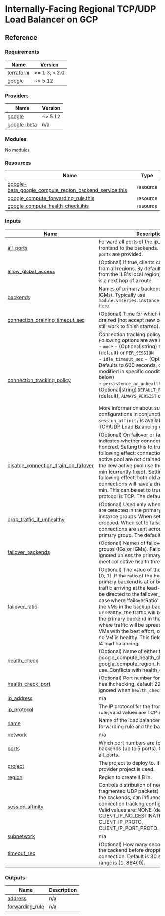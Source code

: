 # Internally-Facing Regional TCP/UDP Load Balancer on GCP

## Reference
<!-- BEGINNING OF PRE-COMMIT-TERRAFORM DOCS HOOK -->
### Requirements

| Name | Version |
|------|---------|
| <a name="requirement_terraform"></a> [terraform](#requirement\_terraform) | >= 1.3, < 2.0 |
| <a name="requirement_google"></a> [google](#requirement\_google) | ~> 5.12 |

### Providers

| Name | Version |
|------|---------|
| <a name="provider_google"></a> [google](#provider\_google) | ~> 5.12 |
| <a name="provider_google-beta"></a> [google-beta](#provider\_google-beta) | n/a |

### Modules

No modules.

### Resources

| Name | Type |
|------|------|
| [google-beta_google_compute_region_backend_service.this](https://registry.terraform.io/providers/hashicorp/google-beta/latest/docs/resources/google_compute_region_backend_service) | resource |
| [google_compute_forwarding_rule.this](https://registry.terraform.io/providers/hashicorp/google/latest/docs/resources/compute_forwarding_rule) | resource |
| [google_compute_health_check.this](https://registry.terraform.io/providers/hashicorp/google/latest/docs/resources/compute_health_check) | resource |

### Inputs

| Name | Description | Type | Default | Required |
|------|-------------|------|---------|:--------:|
| <a name="input_all_ports"></a> [all\_ports](#input\_all\_ports) | Forward all ports of the ip\_protocol from the frontend to the backends. Needs to be null if `ports` are provided. | `bool` | `null` | no |
| <a name="input_allow_global_access"></a> [allow\_global\_access](#input\_allow\_global\_access) | (Optional) If true, clients can access ILB from all regions. By default false, only allow from the ILB's local region; useful if the ILB is a next hop of a route. | `bool` | `false` | no |
| <a name="input_backends"></a> [backends](#input\_backends) | Names of primary backend groups (IGs or IGMs). Typically use `module.vmseries.instance_group_self_links` here. | `map(string)` | n/a | yes |
| <a name="input_connection_draining_timeout_sec"></a> [connection\_draining\_timeout\_sec](#input\_connection\_draining\_timeout\_sec) | (Optional) Time for which instance will be drained (not accept new connections, but still work to finish started). | `number` | `null` | no |
| <a name="input_connection_tracking_policy"></a> [connection\_tracking\_policy](#input\_connection\_tracking\_policy) | Connection tracking policy settings. Following options are available:<br>- `mode`                              - (Optional\|string) `PER_CONNECTION` (default) or `PER_SESSION`<br>- `idle_timeout_sec`                  - (Optional\|number) Defaults to 600 seconds, can only be modified in specific conditions (see link below)<br>- `persistence_on_unhealthy_backends` - (Optional\|string) `DEFAULT_FOR_PROTOCOL` (default), `ALWAYS_PERSIST` or `NEVER_PERSIST`<br><br>More information about supported configurations in conjunction with `session_affinity` is available in [Internal TCP/UDP Load Balancing](https://cloud.google.com/load-balancing/docs/internal#connection-tracking) documentation. | `map(any)` | `null` | no |
| <a name="input_disable_connection_drain_on_failover"></a> [disable\_connection\_drain\_on\_failover](#input\_disable\_connection\_drain\_on\_failover) | (Optional) On failover or failback, this field indicates whether connection drain will be honored. Setting this to true has the following effect: connections to the old active pool are not drained. Connections to the new active pool use the timeout of 10 min (currently fixed). Setting to false has the following effect: both old and new connections will have a drain timeout of 10 min. This can be set to true only if the protocol is TCP. The default is false. | `bool` | `null` | no |
| <a name="input_drop_traffic_if_unhealthy"></a> [drop\_traffic\_if\_unhealthy](#input\_drop\_traffic\_if\_unhealthy) | (Optional) Used only when no healthy VMs are detected in the primary and backup instance groups. When set to true, traffic is dropped. When set to false, new connections are sent across all VMs in the primary group. The default is false. | `bool` | `null` | no |
| <a name="input_failover_backends"></a> [failover\_backends](#input\_failover\_backends) | (Optional) Names of failover backend groups (IGs or IGMs). Failover groups are ignored unless the primary groups do not meet collective health threshold. | `map(string)` | `{}` | no |
| <a name="input_failover_ratio"></a> [failover\_ratio](#input\_failover\_ratio) | (Optional) The value of the field must be in [0, 1]. If the ratio of the healthy VMs in the primary backend is at or below this number, traffic arriving at the load-balanced IP will be directed to the failover\_backends. In case where 'failoverRatio' is not set or all the VMs in the backup backend are unhealthy, the traffic will be directed back to the primary backend in the `force` mode, where traffic will be spread to the healthy VMs with the best effort, or to all VMs when no VM is healthy. This field is only used with l4 load balancing. | `number` | `null` | no |
| <a name="input_health_check"></a> [health\_check](#input\_health\_check) | (Optional) Name of either the global google\_compute\_health\_check or google\_compute\_region\_health\_check to use. Conflicts with health\_check\_port. | `string` | `null` | no |
| <a name="input_health_check_port"></a> [health\_check\_port](#input\_health\_check\_port) | (Optional) Port number for TCP healthchecking, default 22. This setting is ignored when `health_check` is provided. | `number` | `22` | no |
| <a name="input_ip_address"></a> [ip\_address](#input\_ip\_address) | n/a | `any` | `null` | no |
| <a name="input_ip_protocol"></a> [ip\_protocol](#input\_ip\_protocol) | The IP protocol for the frontend forwarding rule, valid values are TCP and UDP. | `string` | `"TCP"` | no |
| <a name="input_name"></a> [name](#input\_name) | Name of the load balancer (that is, both the forwarding rule and the backend service) | `string` | n/a | yes |
| <a name="input_network"></a> [network](#input\_network) | n/a | `any` | `null` | no |
| <a name="input_ports"></a> [ports](#input\_ports) | Which port numbers are forwarded to the backends (up to 5 ports). Conflicts with all\_ports. | `list(number)` | `[]` | no |
| <a name="input_project"></a> [project](#input\_project) | The project to deploy to. If unset the default provider project is used. | `string` | `null` | no |
| <a name="input_region"></a> [region](#input\_region) | Region to create ILB in. | `string` | `null` | no |
| <a name="input_session_affinity"></a> [session\_affinity](#input\_session\_affinity) | Controls distribution of new connections (or fragmented UDP packets) from clients to the backends, can influence available connection tracking configurations.<br>Valid values are: NONE (default), CLIENT\_IP\_NO\_DESTINATION, CLIENT\_IP, CLIENT\_IP\_PROTO, CLIENT\_IP\_PORT\_PROTO. | `string` | `null` | no |
| <a name="input_subnetwork"></a> [subnetwork](#input\_subnetwork) | n/a | `string` | n/a | yes |
| <a name="input_timeout_sec"></a> [timeout\_sec](#input\_timeout\_sec) | (Optional) How many seconds to wait for the backend before dropping the connection. Default is 30 seconds. Valid range is [1, 86400]. | `number` | `null` | no |

### Outputs

| Name | Description |
|------|-------------|
| <a name="output_address"></a> [address](#output\_address) | n/a |
| <a name="output_forwarding_rule"></a> [forwarding\_rule](#output\_forwarding\_rule) | n/a |
<!-- END OF PRE-COMMIT-TERRAFORM DOCS HOOK -->
